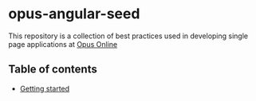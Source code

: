 # opus-angular-seed

This repository is a collection of best practices used in developing single page applications at [Opus Online](http://opusonline.co/)

## Table of contents

* [Getting started](docs/01-getting-started.md)
